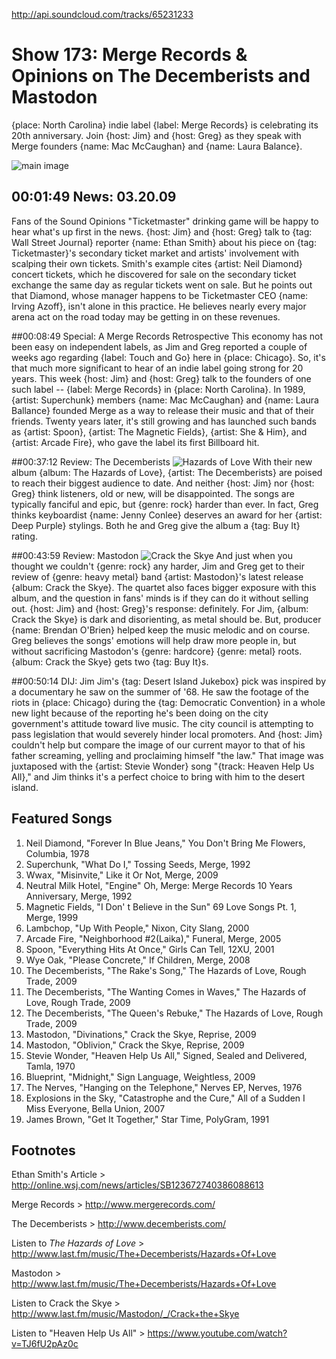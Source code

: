 

http://api.soundcloud.com/tracks/65231233

# Show 173: Merge Records & Opinions on The Decemberists and Mastodon
{place: North Carolina} indie label {label: Merge Records} is celebrating its 20th anniversary. Join {host: Jim} and {host: Greg} as they speak with Merge founders {name: Mac McCaughan} and {name: Laura Balance}.

![main image](http://static.soundopinions.org/images/2009/merge_logo.jpg)

## 00:01:49 News: 03.20.09
Fans of the Sound Opinions  "Ticketmaster"  drinking game will be happy to hear what's up first in the news. {host: Jim} and {host: Greg} talk to {tag: Wall Street Journal} reporter {name: Ethan Smith} about his piece on {tag: Ticketmaster}'s secondary ticket market and artists' involvement with scalping their own tickets. Smith's example cites {artist: Neil Diamond} concert tickets, which he discovered for sale on the secondary ticket exchange the same day as regular tickets went on sale. But he points out that Diamond, whose manager happens to be Ticketmaster CEO {name: Irving Azoff}, isn't alone in this practice. He believes nearly every major arena act on the road today may be getting in on these revenues.

##00:08:49 Special: A Merge Records Retrospective
This economy has not been easy on independent labels, as Jim and Greg reported a couple of weeks ago regarding {label: Touch and Go} here in {place: Chicago}. So, it's that much more significant to hear of an indie label going strong for 20 years. This week {host: Jim} and {host: Greg} talk to the founders of one such label -- {label: Merge Records} in {place: North Carolina}. In 1989, {artist: Superchunk} members {name: Mac McCaughan} and {name: Laura Ballance} founded Merge as a way to release their music and that of their friends. Twenty years later, it's still growing and has launched such bands as {artist: Spoon}, {artist: The Magnetic Fields}, {artist: She & Him}, and {artist: Arcade Fire}, who gave the label its first Billboard hit.

##00:37:12 Review: The Decemberists
![Hazards of Love](http://is5.mzstatic.com/image/thumb/Music4/v4/df/ab/b3/dfabb3db-965c-f5ba-ba6c-08ebe197c45c/source/600x600bb.jpg "3205453/716161854")
With their new album {album: The Hazards of Love}, {artist: The Decemberists} are poised to reach their biggest audience to date. And neither {host: Jim} nor {host: Greg} think listeners, old or new, will be disappointed. The songs are typically fanciful and epic, but {genre: rock} harder than ever. In fact, Greg thinks keyboardist {name: Jenny Conlee} deserves an award for her {artist: Deep Purple} stylings. Both he and Greg give the album a {tag: Buy It} rating.

##00:43:59 Review: Mastodon
![Crack the Skye](http://is5.mzstatic.com/image/thumb/Music111/v4/fb/a1/33/fba13326-c209-2dab-0950-d93c4697ff75/source/600x600bb.jpg "65922937/1218344932")
And just when you thought we couldn't {genre: rock} any harder, Jim and Greg get to their review of {genre: heavy metal} band {artist: Mastodon}'s latest release {album: Crack the Skye}. The quartet also faces bigger exposure with this album, and the question in fans' minds is if they can do it without selling out. {host: Jim} and {host: Greg}'s response: definitely. For Jim, {album: Crack the Skye} is dark and disorienting, as metal should be. But, producer {name: Brendan O'Brien} helped keep the music melodic and on course. Greg believes the songs' emotions will help draw more people in, but without sacrificing Mastodon's {genre: hardcore} {genre: metal} roots. {album: Crack the Skye} gets two {tag: Buy It}s.

##00:50:14 DIJ: Jim
Jim's {tag: Desert Island Jukebox} pick was inspired by a documentary he saw on the summer of '68. He saw the footage of the riots in {place: Chicago} during the {tag: Democratic Convention} in a whole new light because of the reporting he's been doing on the city government's attitude toward live music. The city council is attempting to pass legislation that would severely hinder local promoters. And {host: Jim} couldn't help but compare the image of our current mayor to that of his father screaming, yelling and proclaiming himself "the law." That image was juxtaposed with the {artist: Stevie Wonder} song "{track: Heaven Help Us All}," and Jim thinks it's a perfect choice to bring with him to the desert island.

## Featured Songs
1. Neil Diamond, "Forever In Blue Jeans," You Don't Bring Me Flowers, Columbia, 1978
2. Superchunk, "What Do I," Tossing Seeds, Merge, 1992
3. Wwax, "Misinvite," Like it Or Not, Merge, 2009
4. Neutral Milk Hotel, "Engine" Oh, Merge: Merge Records 10 Years Anniversary, Merge, 1992
5. Magnetic Fields, "I Don' t Believe in the Sun" 69 Love Songs Pt. 1, Merge, 1999
6. Lambchop, "Up With People," Nixon, City Slang, 2000
7. Arcade Fire, "Neighborhood #2(Laika)," Funeral, Merge, 2005
8. Spoon, "Everything Hits At Once," Girls Can Tell, 12XU, 2001
9. Wye Oak, "Please Concrete," If Children, Merge, 2008
10. The Decemberists, "The Rake's Song," The Hazards of Love, Rough Trade, 2009
11. The Decemberists, "The Wanting Comes in Waves," The Hazards of Love, Rough Trade, 2009
12. The Decemberists, "The Queen's Rebuke," The Hazards of Love, Rough Trade, 2009
13. Mastodon, "Divinations," Crack the Skye, Reprise, 2009
14. Mastodon, "Oblivion," Crack the Skye, Reprise, 2009
15. Stevie Wonder, "Heaven Help Us All," Signed, Sealed and Delivered, Tamla, 1970
16. Blueprint, "Midnight," Sign Language, Weightless, 2009
17. The Nerves, "Hanging on the Telephone," Nerves EP, Nerves, 1976
18. Explosions in the Sky, "Catastrophe and the Cure," All of a Sudden I Miss Everyone, Bella Union, 2007
19. James Brown, "Get It Together," Star Time, PolyGram, 1991

## Footnotes 

Ethan Smith's Article > http://online.wsj.com/news/articles/SB123672740386088613

Merge Records > http://www.mergerecords.com/

The Decemberists > http://www.decemberists.com/

Listen to *The Hazards of Love* > http://www.last.fm/music/The+Decemberists/Hazards+Of+Love

Mastodon > http://www.last.fm/music/The+Decemberists/Hazards+Of+Love

Listen to Crack the Skye > http://www.last.fm/music/Mastodon/_/Crack+the+Skye

Listen to "Heaven Help Us All" > https://www.youtube.com/watch?v=TJ6fU2pAz0c